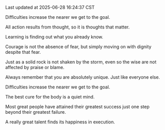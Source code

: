 Last updated at 2025-06-28 16:24:37 CST

Difficulties increase the nearer we get to the goal.

All action results from thought, so it is thoughts that matter.

Learning is finding out what you already know.

Courage is not the absence of fear, but simply moving on with dignity despite that fear.

Just as a solid rock is not shaken by the storm, even so the wise are not affected by praise or blame.

Always remember that you are absolutely unique. Just like everyone else.

Difficulties increase the nearer we get to the goal.

The best cure for the body is a quiet mind.

Most great people have attained their greatest success just one step beyond their greatest failure.

A really great talent finds its happiness in execution.

